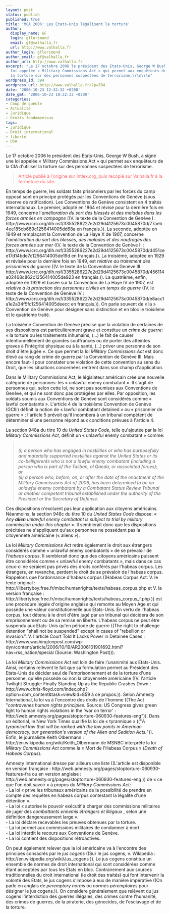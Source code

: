 ```yaml
---
layout: post
status: publish
published: true
title: 'MCA 2006: Les Etats-Unis légalisent la torture'
author:
  display_name: GF
  login: gflorimond
  email: gf@valhalla.fr
  url: http://www.valhalla.fr
author_login: gflorimond
author_email: gf@valhalla.fr
author_url: http://www.valhalla.fr
excerpt: "Le 17 octobre 2006 le président des Etats-Unis, George W Bush, a signé une
  loi appelée « Military Commissions Act » qui permet aux enquêteurs de la CIA d'utiliser
  la torture sur des personnes suspectées de terrorisme.\r\n\r\n"
wordpress_id: 394
wordpress_url: http://www.valhalla.fr/?p=394
date: '2006-10-23 12:32:32 +0200'
date_gmt: '2006-10-23 10:32:32 +0200'
categories:
- Coup de gueule
- Actualité
- Juridique
- Droits fondamentaux
tags:
- Juridique
- Droit international
- liberté
- USA
---
```

<p>Le 17 octobre 2006 le président des Etats-Unis, George W Bush, a signé une loi appelée « Military Commissions Act » qui permet aux enquêteurs de la CIA d'utiliser la torture sur des personnes suspectées de terrorisme.</p>
<p><a id="more"></a><a id="more-394"></a></p>
<blockquote>
<p style="color:#F66">Article publié à l'origine sur Intlex.org, puis recopié sur Valhalla.fr à la fermeture du site.</p>
</blockquote>
<p>En temps de guerre, les soldats faits prisonniers par les forces du camp opposé sont en principe protégés par les Conventions de Genève (sous réserve de ratification). Les Conventions de Genève consistent en 4 traités internationaux. Le premier, adopté en 1864 et révisé pour la dernière fois en 1949, concerne l'<i>amélioration du sort des blessés et des malades dans les forces armées en campagne</i> ((V. le texte de la Convention de Genève I : http://www.icrc.org/dih.nsf/3355286227e2d29d4125673c0045870d/77aeb4ee185cb669c1256414005dd68a en français.)). La seconde, adoptée en 1949 et remplaçant la Convention de La Haye X de 1907, concerne l'<i>amélioration du sort des blessés, des malades et des naufragés des forces armées sur mer</i> ((V. le texte de la Convention de Genève II : http://www.icrc.org/dih.nsf/3355286227e2d29d4125673c0045870d/d451cee17d14bde7c1256414005de19d en français.)). La troisième, adoptée en 1929 et révisée pour la dernière fois en 1949, est <i>relative au traitement des prisonniers de guerre</i> ((V. le texte de la Convention de Genève III : http://www.icrc.org/dih.nsf/3355286227e2d29d4125673c0045870d/456114a02468c862c1256414005de923 en français.)). La quatrième, enfin, adoptée en 1929 et basée sur la Convention de La Haye IV de 1907, est <i>relative à la protection des personnes civiles en temps de guerre</i> ((V. le texte de la Convention de Genève IV : http://www.icrc.org/dih.nsf/3355286227e2d29d4125673c0045870d/e8acc1a1e2a34f5fc1256414005deecc en français.)). On parle souvent de « la » Convention de Genève pour désigner sans distinction et en bloc le troisième et le quatrième traité.</p>
<p>La troisième Convention de Genève précise que la violation de certaines de ses dispositions est particulièrement grave et constitue un <i>crime de guerre</i>: « la torture ou les traitements inhumains, (...) le fait de causer intentionnellement de grandes souffrances ou de porter des atteintes graves à l'intégrité physique ou à la santé, (...) priver une personne de son droit d'être jugée ». Ce que permet la loi <i>Military Commissions Act</i> est donc élevé au rang de crime de guerre par la Convention de Genève III. Mais encore faut-il pour constater une violation de cette convention au sens du Droit, que les situations concernées rentrent dans son champ d'application.</p>
<p>Dans le Military Commissions Act, le législateur américain crée une nouvelle catégorie de personnes: les « unlawful enemy combatant ». Il s'agit de personnes qui, selon cette loi, ne sont pas soumises aux Conventions de Genève, et qui ne sont donc pas protégées par elles. Par opposition, les soldats soumis aux Conventions de Genève sont considérés comme « lawful combatants ». L'article 4 de la troisième Convention de Genève (GCIII) définit la notion de « lawful combatant detained » ou « prisonnier de guerre » ; l'article 5 prévoit qu'il incombera à un tribunal compétent de déterminer si une personne répond aux conditions prévues à l'article 4.</p>
<p>La section 948a du titre 10 du <i>United States Code</i>, telle qu'ajoutée par la loi <i>Military Commissions Act</i>, définit un « unlawful enemy combatant » comme:</p>
<blockquote><p><i><br />
    (i) a person who has engaged in hostilities or who has purposefully and materially supported hostilities against the United States or its co-belligerents who is not a lawful enemy combatant (including a person who is part of the Taliban, al Qaeda, or associated forces);<br />
	or<br />
    (ii) a person who, before, on, or after the date of the enactment of the Military Commissions Act of 2006, has been determined to be an unlawful enemy combatant by a Combatant Status Review Tribunal or another competent tribunal established under the authority of the President or the Secretary of Defense.<br />
</i></p>
</blockquote>
<p>Ces dispositions n'excluent pas leur application aux citoyens américains. Néanmoins, la section 948c du titre 10 du <i>United States Code</i> dispose: « <i>Any <b>alien</b> unlawful enemy combatant is subject to trial by military commission under this chapter</i> ». Il semblerait donc que les dispositions précitées ne s'appliquent qu'aux personnes ne possédant pas la citoyenneté américaine (« aliens »).</p>
<p>La loi <i>Military Commissions Act</i> retire également le droit aux étrangers considérés comme « unlawful enemy combatants » de se prévaloir de l'<i>habeas corpus</i>. Il semblerait donc que des citoyens américains puissent être considérés comme « unlawful enemy combatants », mais dans ce cas ceux-ci ne seraient pas privés des droits conférés par l'habeas corpus. Les étrangers, en revanche, perdent le droit de se prévaloir de l'habeas corpus. Rappelons que l'ordonnance d'habeas corpus ((Habeas Corpus Act: V. le texte original : http://libertyboy.free.fr/misc/humanrights/texts/habeas_corpus.php et V. la version française : http://libertyboy.free.fr/misc/humanrights/texts/habeas_corpus_f.php )) est une procédure légale d'origine anglaise qui remonte au Moyen Age et qui possède une valeur constitutionnelle aux Etats-Unis. En vertu de l'habeas corpus, tout détenu à le droit d'être jugé par un tribunal qui décidera de son emprisonnement ou de sa remise en liberté. L'habeas corpus ne peut être suspendu aux Etats-Unis qu'en période de guerre ((The right to challenge detention "shall not be suspended" except in cases of "rebellion or invasion.". V. l'article Court Told It Lacks Power in Detainee Cases : http://www.washingtonpost.com/wp-dyn/content/article/2006/10/19/AR2006101901692.html?nav=rss_nation/special (Source: Washington Post))).</p>
<p>La loi <i>Military Commissions Act</i> est loin de faire l'unanimité aux Etats-Unis. Ainsi, certains relèvent le fait que sa formulation permet au Président des Etats-Unis de décider seul de l'emprisonnement et de la torture d'une personne, qu'elle possède ou non la citoyenneté américaine ((V. l'article Twilight Struggle: Finally Standing Up as the Republic Crashes Down : http://www.chris-floyd.com/index.php?option=com_content&task=view&id=859 à ce propos.)). Selon Amnesty International, la loi va à l'encontre des droits de l'homme ((The Act "<i>contravenes human rights principles</i>. Source: US Congress gives green light to human rights violations in the 'war on terror' : http://web.amnesty.org/pages/stoptorture-060930-features-eng")). Dans un éditorial, le New York Times qualifie la loi de « tyrannique »  (("<i>A tyrannical law that will be ranked with the low points in American democracy, our generation's version of the Alien and Sedition Acts.</i>")). Enfin, le journaliste Keith Olbermann : http://en.wikipedia.org/wiki/Keith_Olbermann de MSNBC interprète la loi <i>Military Commissions Act</i> comme la « Mort de l'Habeas Corpus » (<i>Death of Habeas Corpus</i>).</p>
<p>Amnesty International dresse par ailleurs une liste ((L'article est disponible en version française : http://web.amnesty.org/pages/stoptorture-060930-features-fra ou en version anglaise : http://web.amnesty.org/pages/stoptorture-060930-features-eng )) de « ce que l'on doit savoir » à propos du <i>Military Commissions Act</i>:<br />
- La loi « prive les tribunaux américains de la possibilité de prendre en compte des requêtes en habeas corpus contestant la légalité d'une détention ».<br />
- La loi « autorise le pouvoir exécutif à charger des commissions militaires de juger des <i>combattants ennemis étrangers et illégaux</i> , selon une définition dangereusement large ».<br />
- La loi déclare recevables les preuves obtenues par la torture.<br />
- La loi permet aux commissions militaires de condamner à mort.<br />
- La loi interdit le recours aux Conventions de Genève.<br />
- La loi contient des dispositions rétroactives.</p>
<p>On peut également relever que la loi américaine va à l'encontre des principes consacrés par le <i>jus cogens</i> ((Sur le jus cogens, v. Wikipedia : http://en.wikipedia.org/wiki/Jus_cogens )). Le jus cogens constitue un ensemble de normes de droit international qui sont considérées comme étant acceptées par tous les Etats en bloc. Contrairement aux sources traditionnelles du droit international (le droit des traités) qui font intervenir la volonté des Etats, le jus cogens s'impose à eux de manière impérative ((On parle en anglais de <i>peremptory norms</i> ou <i>normes péremptoires</i> pour désigner le jus cogens.)). On considère généralement que relèvent du jus cogens l'interdiction des guerres illégales, des crimes contre l'humanité, des crimes de guerres, de la piraterie, des génocides, de l'esclavage et de la torture.</p>
